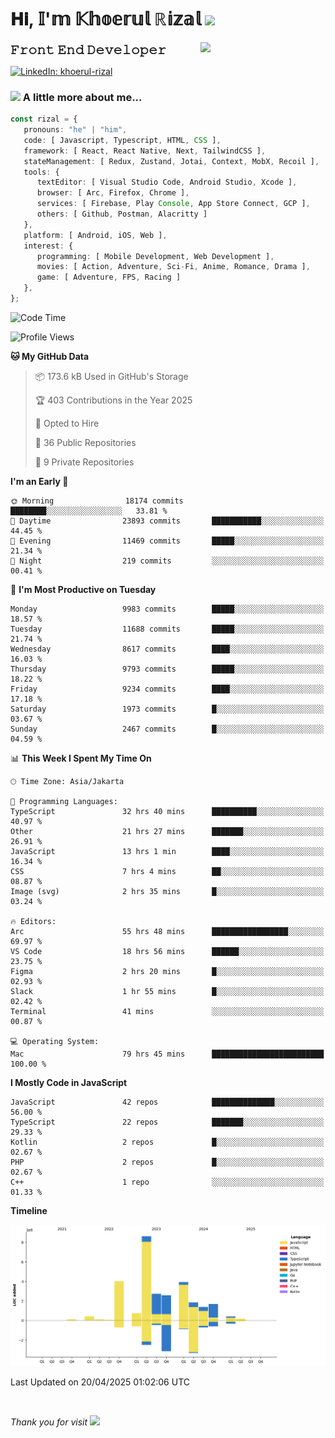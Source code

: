 <h1> 𝐇𝐢, 𝕀'𝕞 𝕂𝕙𝕠𝕖𝕣𝕦𝕝 ℝ𝕚𝕫𝕒𝕝 <img src="https://media.giphy.com/media/mGcNjsfWAjY5AEZNw6/giphy.gif" width="50"></h1>
<img align='right' src="https://media.giphy.com/media/v1.Y2lkPTc5MGI3NjExOWI2ajR2NGJubzBsZHFuaHMwajRrcDNsNXJwOG8yb3F0NjhkNXF4OSZlcD12MV9pbnRlcm5hbF9naWZfYnlfaWQmY3Q9cw/fkZukR450RQ1qnGaq9/giphy.gif" width="200">
<strong style="font-size:20px;">𝙵𝚛𝚘𝚗𝚝 𝙴𝚗𝚍 𝙳𝚎𝚟𝚎𝚕𝚘𝚙𝚎𝚛</strong>
</p></em>

[![LinkedIn: khoerul-rizal](https://img.shields.io/badge/khoerul--rizal-blue?style=flat-square&logo=Linkedin&logoColor=white&link=https://www.linkedin.com/in/khoerul-rizal/)](https://www.linkedin.com/in/khoerul-rizal/)

### <img src="https://media.giphy.com/media/VgCDAzcKvsR6OM0uWg/giphy.gif" width="50"> A little more about me...

```typescript
const rizal = {
   pronouns: "he" | "him",
   code: [ Javascript, Typescript, HTML, CSS ],
   framework: [ React, React Native, Next, TailwindCSS ],
   stateManagement: [ Redux, Zustand, Jotai, Context, MobX, Recoil ],
   tools: {
      textEditor: [ Visual Studio Code, Android Studio, Xcode ],
      browser: [ Arc, Firefox, Chrome ],
      services: [ Firebase, Play Console, App Store Connect, GCP ],
      others: [ Github, Postman, Alacritty ]
   },
   platform: [ Android, iOS, Web ],
   interest: {
      programming: [ Mobile Development, Web Development ],
      movies: [ Action, Adventure, Sci-Fi, Anime, Romance, Drama ],
      game: [ Adventure, FPS, Racing ]
   },
};
```

<!--START_SECTION:waka-->
![Code Time](http://img.shields.io/badge/Code%20Time-2%2C610%20hrs%205%20mins-blue)

![Profile Views](http://img.shields.io/badge/Profile%20Views-13-blue)

**🐱 My GitHub Data** 

> 📦 173.6 kB Used in GitHub's Storage 
 > 
> 🏆 403 Contributions in the Year 2025
 > 
> 💼 Opted to Hire
 > 
> 📜 36 Public Repositories 
 > 
> 🔑 9 Private Repositories 
 > 
**I'm an Early 🐤** 

```text
🌞 Morning                18174 commits       ████████░░░░░░░░░░░░░░░░░   33.81 % 
🌆 Daytime                23893 commits       ███████████░░░░░░░░░░░░░░   44.45 % 
🌃 Evening                11469 commits       █████░░░░░░░░░░░░░░░░░░░░   21.34 % 
🌙 Night                  219 commits         ░░░░░░░░░░░░░░░░░░░░░░░░░   00.41 % 
```
📅 **I'm Most Productive on Tuesday** 

```text
Monday                   9983 commits        █████░░░░░░░░░░░░░░░░░░░░   18.57 % 
Tuesday                  11688 commits       █████░░░░░░░░░░░░░░░░░░░░   21.74 % 
Wednesday                8617 commits        ████░░░░░░░░░░░░░░░░░░░░░   16.03 % 
Thursday                 9793 commits        █████░░░░░░░░░░░░░░░░░░░░   18.22 % 
Friday                   9234 commits        ████░░░░░░░░░░░░░░░░░░░░░   17.18 % 
Saturday                 1973 commits        █░░░░░░░░░░░░░░░░░░░░░░░░   03.67 % 
Sunday                   2467 commits        █░░░░░░░░░░░░░░░░░░░░░░░░   04.59 % 
```


📊 **This Week I Spent My Time On** 

```text
🕑︎ Time Zone: Asia/Jakarta

💬 Programming Languages: 
TypeScript               32 hrs 40 mins      ██████████░░░░░░░░░░░░░░░   40.97 % 
Other                    21 hrs 27 mins      ███████░░░░░░░░░░░░░░░░░░   26.91 % 
JavaScript               13 hrs 1 min        ████░░░░░░░░░░░░░░░░░░░░░   16.34 % 
CSS                      7 hrs 4 mins        ██░░░░░░░░░░░░░░░░░░░░░░░   08.87 % 
Image (svg)              2 hrs 35 mins       █░░░░░░░░░░░░░░░░░░░░░░░░   03.24 % 

🔥 Editors: 
Arc                      55 hrs 48 mins      █████████████████░░░░░░░░   69.97 % 
VS Code                  18 hrs 56 mins      ██████░░░░░░░░░░░░░░░░░░░   23.75 % 
Figma                    2 hrs 20 mins       █░░░░░░░░░░░░░░░░░░░░░░░░   02.93 % 
Slack                    1 hr 55 mins        █░░░░░░░░░░░░░░░░░░░░░░░░   02.42 % 
Terminal                 41 mins             ░░░░░░░░░░░░░░░░░░░░░░░░░   00.87 % 

💻 Operating System: 
Mac                      79 hrs 45 mins      █████████████████████████   100.00 % 
```

**I Mostly Code in JavaScript** 

```text
JavaScript               42 repos            ██████████████░░░░░░░░░░░   56.00 % 
TypeScript               22 repos            ███████░░░░░░░░░░░░░░░░░░   29.33 % 
Kotlin                   2 repos             █░░░░░░░░░░░░░░░░░░░░░░░░   02.67 % 
PHP                      2 repos             █░░░░░░░░░░░░░░░░░░░░░░░░   02.67 % 
C++                      1 repo              ░░░░░░░░░░░░░░░░░░░░░░░░░   01.33 % 
```



**Timeline**

![Lines of Code chart](https://raw.githubusercontent.com/khoerulrizal/khoerulrizal/main/assets/bar_graph.png)


 Last Updated on 20/04/2025 01:02:06 UTC
<!--END_SECTION:waka-->
</details>
<br/>

<em>Thank you for visit</em> <img src="https://media.giphy.com/media/v1.Y2lkPTc5MGI3NjExcHdvNm1qZWtjaGw0ZjdwM3Z3NnY2dHlueTVuODBta2FiY20wM2YybSZlcD12MV9pbnRlcm5hbF9naWZfYnlfaWQmY3Q9cw/tV25tpdKqdFa9x81k2/giphy.gif" width="40">

